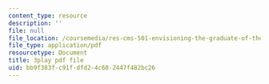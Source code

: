 ```yaml
---
content_type: resource
description: ''
file: null
file_location: /coursemedia/res-cms-501-envisioning-the-graduate-of-the-future-spring-2020/bb9f383fc91fdfd24c602447f482bc26_nEXylN7sRmI.pdf
file_type: application/pdf
resourcetype: Document
title: 3play pdf file
uid: bb9f383f-c91f-dfd2-4c60-2447f482bc26
---
```

